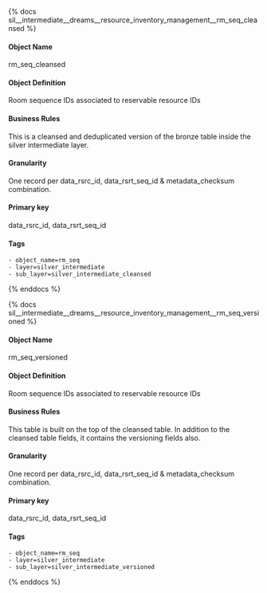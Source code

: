 {% docs sil__intermediate__dreams__resource_inventory_management__rm_seq_cleansed %}

#### Object Name
rm_seq_cleansed

#### Object Definition
Room sequence IDs associated to reservable resource IDs

#### Business Rules
This is a cleansed and deduplicated version of the bronze table inside the silver intermediate layer.

#### Granularity
One record per data_rsrc_id, data_rsrt_seq_id & metadata_checksum combination.

#### Primary key
data_rsrc_id, data_rsrt_seq_id

#### Tags
    - object_name=rm_seq
    - layer=silver_intermediate
    - sub_layer=silver_intermediate_cleansed

{% enddocs %}

{% docs sil__intermediate__dreams__resource_inventory_management__rm_seq_versioned %}

#### Object Name
rm_seq_versioned

#### Object Definition
Room sequence IDs associated to reservable resource IDs

#### Business Rules
This table is built on the top of the cleansed table. In addition to the cleansed table fields, it contains the versioning fields also.

#### Granularity
One record per data_rsrc_id, data_rsrt_seq_id & metadata_checksum combination.

#### Primary key
data_rsrc_id, data_rsrt_seq_id

#### Tags
    - object_name=rm_seq
    - layer=silver_intermediate
    - sub_layer=silver_intermediate_versioned

{% enddocs %}